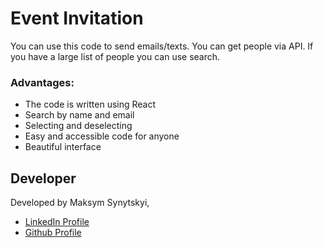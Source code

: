 # Event Invitation

You can use this code to send emails/texts. You can get people via API. If you have a large list of people you can use search.

<h3>Advantages:</h3>

<ul>
  <li>The code is written using React</li>
  <li>Search by name and email</li>
  <li>Selecting and deselecting</li>
  <li>Easy and accessible code for anyone</li>
  <li>Beautiful interface</li>
</ul>

<h2>Developer</h2>

Developed by Maksym Synytskyi,

<ul>
  <li><a href="https://www.linkedin.com/in/maksym-synytskyi-27a0a7222/">LinkedIn Profile</a></li>
  <li><a href="https://github.com/Maximkooo">Github Profile</a></li>
</ul>
